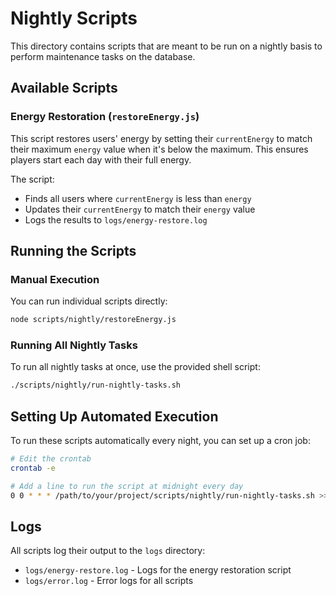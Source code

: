 # Nightly Scripts

This directory contains scripts that are meant to be run on a nightly basis to perform maintenance tasks on the database.

## Available Scripts

### Energy Restoration (`restoreEnergy.js`)

This script restores users' energy by setting their `currentEnergy` to match their maximum `energy` value when it's below the maximum. This ensures players start each day with their full energy.

The script:
- Finds all users where `currentEnergy` is less than `energy`
- Updates their `currentEnergy` to match their `energy` value
- Logs the results to `logs/energy-restore.log`

## Running the Scripts

### Manual Execution

You can run individual scripts directly:

```bash
node scripts/nightly/restoreEnergy.js
```

### Running All Nightly Tasks

To run all nightly tasks at once, use the provided shell script:

```bash
./scripts/nightly/run-nightly-tasks.sh
```

## Setting Up Automated Execution

To run these scripts automatically every night, you can set up a cron job:

```bash
# Edit the crontab
crontab -e

# Add a line to run the script at midnight every day
0 0 * * * /path/to/your/project/scripts/nightly/run-nightly-tasks.sh >> /path/to/your/project/logs/nightly-cron.log 2>&1
```

## Logs

All scripts log their output to the `logs` directory:
- `logs/energy-restore.log` - Logs for the energy restoration script
- `logs/error.log` - Error logs for all scripts 